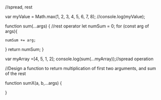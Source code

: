 //spread, rest

var myValue = Math.max(1, 2, 3, 4, 5, 6, 7, 8);
//console.log(myValue);

function sum(...args)
{ //rest operator
    let numSum = 0;
    for (const arg of args){

    numSum += arg;
}
return numSum;
}

var myArray =[4, 5, 1, 2];
console.log(sum(...myArray));//spread operation


//Design a function to return multiplication of first two arguments, and sum of the rest

function sumX(a, b,...args)
{


}
